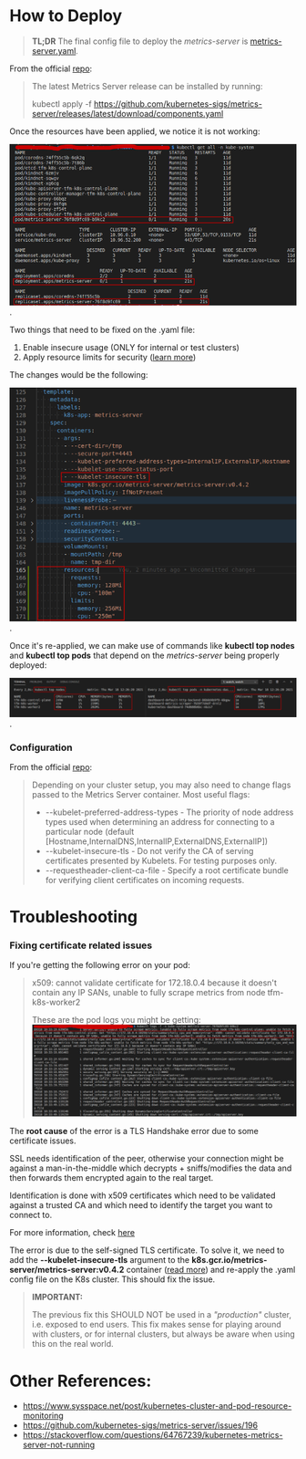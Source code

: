 # How to Deploy

> **TL;DR** The final config file to deploy the *metrics-server* is [metrics-server.yaml](monitoring/metrics-server/metrics-server.yaml).

From the official [repo](https://github.com/kubernetes-sigs/metrics-server):
> The latest Metrics Server release can be installed by running:
>
> kubectl apply -f https://github.com/kubernetes-sigs/metrics-server/releases/latest/download/components.yaml

Once the resources have been applied, we notice it is not working:

![Metrics Server down](assets/images/metrics-server-down.png).

Two things that need to be fixed on the .yaml file:
1. Enable insecure usage (ONLY for internal or test clusters)
2. Apply resource limits for security ([learn more](https://www.youtube.com/watch?v=xjpHggHKm78))

The changes would be the following:

![kubectl top working](assets/images/new-metrics-server-config.png).

Once it's re-applied, we can make use of commands like **kubectl top nodes** and **kubectl top pods** that depend on the *metrics-server* being properly deployed:

![kubectl top working](assets/images/metrics-server-working.png).

### Configuration

From the official [repo](https://github.com/kubernetes-sigs/metrics-server):

> Depending on your cluster setup, you may also need to change flags passed to the Metrics Server container. Most useful flags:
> * --kubelet-preferred-address-types - The priority of node address types used when determining an address for connecting to a particular node (default [Hostname,InternalDNS,InternalIP,ExternalDNS,ExternalIP])
> * --kubelet-insecure-tls - Do not verify the CA of serving certificates presented by Kubelets. For testing purposes only.
> * --requestheader-client-ca-file - Specify a root certificate bundle for verifying client certificates on incoming requests.

# Troubleshooting

### Fixing certificate related issues

If you're getting the following error on your pod:
>  x509: cannot validate certificate for 172.18.0.4 because it doesn't contain any IP SANs, unable to fully scrape metrics from node tfm-k8s-worker2
>
> These are the pod logs you might be getting:
> ![CrashLoopbackOff Pod logs](assets/images/metrics-server-pod-logs.png)

The **root cause** of the error is a TLS Handshake error due to some certificate issues.

SSL needs identification of the peer, otherwise your connection might be against a man-in-the-middle which decrypts + sniffs/modifies the data and then forwards them encrypted again to the real target.

Identification is done with x509 certificates which need to be validated against a trusted CA and which need to identify the target you want to connect to.

For more information, check [here](https://serverfault.com/questions/611120/failed-tls-handshake-does-not-contain-any-ip-sans)

The error is due to the self-signed TLS certificate. To solve it, we need to add the **--kubelet-insecure-tls** argument to the **k8s.gcr.io/metrics-server/metrics-server:v0.4.2** container ([read more](https://github.com/kubernetes-sigs/metrics-server#configuration)) and re-apply the .yaml config file on the K8s cluster. This should fix the issue.

> **IMPORTANT:**
>
>  The previous fix this SHOULD NOT be used in a *"production"* cluster, i.e. exposed to end users. This fix makes sense for playing around with clusters, or for internal clusters, but always be aware when using this on the real world.

# Other References:
* https://www.sysspace.net/post/kubernetes-cluster-and-pod-resource-monitoring
* https://github.com/kubernetes-sigs/metrics-server/issues/196
* https://stackoverflow.com/questions/64767239/kubernetes-metrics-server-not-running
